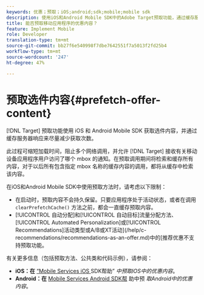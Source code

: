 ```yaml
---
keywords: 优惠；预取；iOS;android;sdk;mobile;mobile sdk
description: 使用iOS和Android Mobile SDK中的Adobe Target预取功能，通过缓存服务器响应来尽可能少地获取优惠内容。
title: 能否预取移动应用程序的优惠内容？
feature: Implement Mobile
role: Developer
translation-type: tm+mt
source-git-commit: bb27f6e540998f7dbe7642551f7a5013f2fd25b4
workflow-type: tm+mt
source-wordcount: '247'
ht-degree: 47%

---
```



# 预取选件内容{#prefetch-offer-content}

[!DNL Target] 预取功能使用 iOS 和 Android Mobile SDK 获取选件内容，并通过缓存服务器响应来尽量减少获取次数。

此过程可缩短加载时间，阻止多个网络调用，并允许 [!DNL Target] 接收有关移动设备应用程序用户访问了哪个 mbox 的通知。在预取调用期间将检索和缓存所有内容，对于以后所有包含指定 mbox 名称的缓存内容的调用，都将从缓存中检索该内容。

在iOS和Android Mobile SDK中使用预取方法时，请考虑以下限制：

* 在启动时，预取内容不会持久保留。只要应用程序处于活动状态，或者在调用 `clearPrefetchCache()` 方法之前，都会一直缓存预取内容。
* [!UICONTROL 自动分配]和[!UICONTROL 自动目标]流量分配方法、[!UICONTROL Automated Personalization]或[!UICONTROL Recommendations]活动类型或A/B或XT活动](/help/c-recommendations/recommendations-as-an-offer.md)中的[推荐优惠不支持预取功能。

有关更多信息（包括预取方法、公共类和代码示例），请参阅：

* **iOS：在**  [“Mobile Services iOS ](https://experienceleague.adobe.com/docs/mobile-services/ios/target-ios/c-mob-target-prefetch-ios.html) SDK帮助” *中预取iOS中的优惠内容*。
* **Android：在**  [Mobile Services Android SDK帮](https://experienceleague.adobe.com/docs/mobile-services/android/target-android/c-mob-target-prefetch-android.html) 助中预 *取Android中的优惠内容*。
